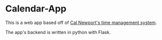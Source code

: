 # Calendar-App
This is a web app based off of [Cal Newport's time management system](http://calnewport.com/blog/2013/12/21/deep-habits-the-importance-of-planning-every-minute-of-your-work-day/).

The app's backend is written in python with Flask.
